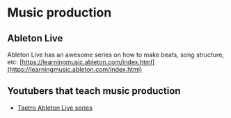# Music production

## Ableton Live

Ableton Live has an awesome series on how to make beats, song structure, etc: [https://learningmusic.ableton.com/index.html](https://learningmusic.ableton.com/index.html)


## Youtubers that teach music production

- [Taetro Ableton Live series](https://www.youtube.com/watch?v=RSnjD6xe5bM)
